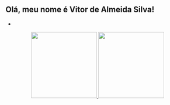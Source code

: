 ## Olá, meu nome é Vitor de Almeida Silva! 

- 
<div align="center">
  <a href="https://github.com/vitoralmeida94">
  <img height="180em" src="https://github-readme-stats.vercel.app/api?username=vitoralmeida94&show_icons=true&theme=dracula&include_all_commits=true&count_private=true"/>
  <img height="180em" src="https://github-readme-stats.vercel.app/api/top-langs/?username=vitoralmeida94&layout=compact&langs_count=7&theme=dracula"/>
</div>
